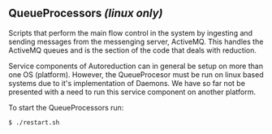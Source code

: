 ## QueueProcessors *(linux only)*

Scripts that perform the main flow control in the system by ingesting and sending messages from the messenging server, ActiveMQ.
This handles the ActiveMQ queues and is the section of the code that deals with reduction.

Service components of Autoreduction can in general be setup on more than one OS (platform). However, the QueueProcesor must be run on linux based systems due to it's implementation of Daemons. We have so far not be presented with a need to run this service component on another platform.

To start the QueueProcessors run:
```
$ ./restart.sh
```
